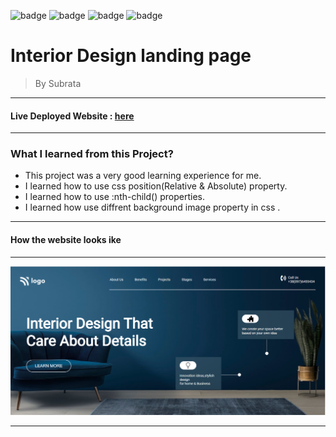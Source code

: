 ![badge](https://img.shields.io/badge/Made%20With-HTML%20%26%20CSS-brightgreen)
![badge](https://img.shields.io/badge/Mobile%20Responsive-No-orange)
![badge](https://img.shields.io/badge/Deployed-Yes-green)
![badge](https://img.shields.io/badge/Time%20Taken-2hrs-brightgreen)

# **Interior Design landing page**

>By Subrata

-----
#### Live Deployed Website : [here](https://interiors-design-landingpage.netlify.app/)

---
### What I learned from this Project?

- This project was a very good learning experience for me.
- I learned how to use css position(Relative & Absolute) property.
- I learned how to use :nth-child() properties.
- I learned how use diffrent background image property in css .

---
#### How the website looks ike
---

![](thumbnail.png)

***